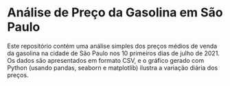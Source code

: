 # Análise de Preço da Gasolina em São Paulo

Este repositório contém uma análise simples dos preços médios de venda da gasolina na cidade de São Paulo nos 10 primeiros dias de julho de 2021. Os dados são apresentados em formato CSV, e o gráfico gerado com Python (usando pandas, seaborn e matplotlib) ilustra a variação diária dos preços.
